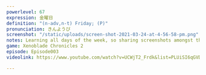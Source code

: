 ```yaml
---
powerlevel: 67
expression: 金曜日
definition: "(n-adv,n-t) Friday; (P)"
pronunciation: きんようび
screenshot: "/static/uploads/screen-shot-2021-03-24-at-4-56-58-pm.png"
notes: Learning all days of the week, so sharing screenshots amongst them.
game: Xenoblade Chronicles 2
episode: Episode003
videolink: https://www.youtube.com/watch?v=UCWjT2_Frdk&list=PLUiSI6qGVDKsXmMW0GnjV--kUTLhsKN-K&index=4

---
```

